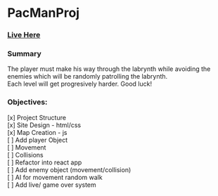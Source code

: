 # PacManProj
### [Live Here](https://pacmanproj.surge.sh)

### Summary  
The player must make his way through the labrynth while avoiding the enemies which will be randomly patrolling the labrynth.  
Each level will get progresively harder. Good luck!

### Objectives:  
[x] Project Structure  
[x] Site Design - html/css  
[x] Map Creation - js  
[ ] Add player Object  
  [ ] Movement  
  [ ] Collisions  
[ ] Refactor into react app  
[ ] Add enemy object (movement/collision)  
  [ ] AI for movement random walk  
[ ] Add live/ game over system
